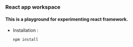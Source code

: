 ### React app workspace

#### This is a playground for experimenting react framework.

* Installation :

    ``` 
    npm install
    ``` 
